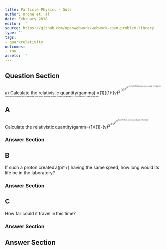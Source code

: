 ```yaml
---
title: Particle Physics - Guts
author: Urone et. al
date: February 2018
editor: ''
source: https://github.com/openwebwork/webwork-open-problem-library
type: ''
tags:
- quarkrelativity
outcomes:
- TBD
assets: ''
---
```


## Question Section 

a) Calculate the relativistic quantity(gamma) =(1)((1)-(v)<sup>2<sup>(c)<sup>2<sup>)<sup>12<sup> for(TeV,(TeV) protons produced at Fermilab. 
b) If such a proton created a(pi^+) having the same speed, how long would its life be in the laboratory? 
c) How far could it travel in this time?
## A
Calculate the relativistic quantity(gamm=(1)((1)-(v)<sup>2<sup>(c)<sup>2<sup>)<sup>12<sup> for(TeV,(TeV) protons produced at Fermilab. 
### Answer Section
## B
If such a proton created a(pi^+) having the same speed, how long would its life be in the laboratory? 
### Answer Section
## C
How far could it travel in this time?
### Answer Section


## Answer Section

